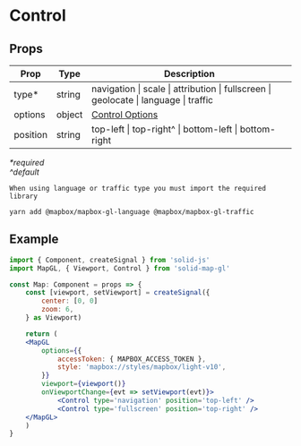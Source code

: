 # Control

## Props

| Prop     | Type   | Description                                                                          |
| -------- | ------ | ------------------------------------------------------------------------------------ |
| type\*   | string | navigation \| scale \| attribution \| fullscreen \| geolocate \| language \| traffic |
| options  | object | [Control Options](https://docs.mapbox.com/mapbox-gl-js/api/markers/)                 |
| position | string | top-left \| top-right^ \| bottom-left \| bottom-right                                |

_\*required_\
_^default_

`When using language or traffic type you must import the required library`

```shell
yarn add @mapbox/mapbox-gl-language @mapbox/mapbox-gl-traffic
```

## Example

```jsx
import { Component, createSignal } from 'solid-js'
import MapGL, { Viewport, Control } from 'solid-map-gl'

const Map: Component = props => {
    const [viewport, setViewport] = createSignal({
        center: [0, 0]
        zoom: 6,
    } as Viewport)

    return (
    <MapGL
        options={{
            accessToken: { MAPBOX_ACCESS_TOKEN },
            style: 'mapbox://styles/mapbox/light-v10',
        }}
        viewport={viewport()}
        onViewportChange={evt => setViewport(evt)}>
            <Control type='navigation' position='top-left' />
            <Control type='fullscreen' position='top-right' />
    </MapGL>
    )
}
```
